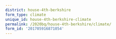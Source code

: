 ```yaml
---
district: house-4th-berkshire
form_type: climate
unique_id: house-4th-berkshire-climate
permalink: /2020bq/house-4th-berkshire/climate/
form_id: '201705916871054'
---
```

